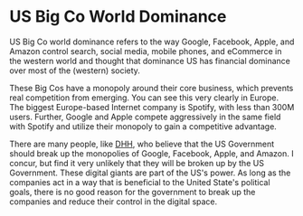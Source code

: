 # US Big Co World Dominance

US Big Co world dominance refers to the way Google, Facebook, Apple, and Amazon control search, social media, mobile phones, and eCommerce in the western world and thought that dominance US has financial dominance over most of the (western) society.

These Big Cos have a monopoly around their core business, which prevents real competition from emerging. You can see this very clearly in Europe. The biggest Europe-based Internet company is Spotify, with less than 300M users. Further, Google and Apple compete aggressively in the same field with Spotify and utilize their monopoly to gain a competitive advantage.

There are many people, like [DHH](https://twitter.com/dhh/status/1097514582581493760), who believe that the US Government should break up the monopolies of Google, Facebook, Apple, and Amazon. I concur, but find it very unlikely that they will be broken up by the US Government. These digital giants are part of the US's power. As long as the companies act in a way that is beneficial to the United State's political goals, there is no good reason for the government to break up the companies and reduce their control in the digital space.
